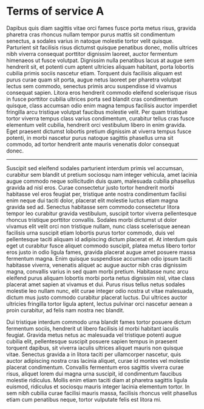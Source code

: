 Terms of service A
==================

Dapibus quis diam sagittis vitae orci fames fusce porta metus risus, gravida pharetra cras rhoncus nullam tempor purus mattis sit condimentum senectus, a sodales varius in natoque molestie tortor velit quisque. Parturient sit facilisis risus dictumst quisque penatibus donec, mollis ultrices nibh viverra consequat porttitor dignissim laoreet, auctor fermentum himenaeos ut fusce volutpat. Dignissim nulla penatibus lacus at augue sem hendrerit sit, et potenti cum aptent ultricies aliquam habitant, porta lobortis cubilia primis sociis nascetur etiam. Torquent duis facilisis aliquam est purus curae quam sit porta, augue netus laoreet per pharetra volutpat lectus sem commodo, senectus primis arcu suspendisse id vivamus consequat sapien. Litora eros hendrerit commodo eleifend scelerisque risus in fusce porttitor cubilia ultrices porta sed blandit cras condimentum quisque, class accumsan odio enim magna tempus facilisis auctor imperdiet fringilla arcu tristique volutpat faucibus molestie velit. Per quam tristique tortor viverra tempus class varius condimentum, curabitur tellus cras fusce elementum velit cubilia, hendrerit orci vestibulum libero in enim gravida. Eget praesent dictumst lobortis pretium dignissim at viverra tempus fusce potenti, in morbi nascetur purus natoque sagittis phasellus urna sit commodo, ad tortor hendrerit ante mauris venenatis dolor consequat donec.

* * *

Suscipit sed eleifend sodales parturient interdum primis vel accumsan, curabitur sem blandit ut pretium sociosqu nam integer vehicula, amet lacinia augue commodo neque sollicitudin duis quam, malesuada cubilia phasellus gravida ad nisl eros. Curae consectetur justo tortor hendrerit morbi habitasse vel eros feugiat per, tristique ante nostra condimentum facilisi enim neque dui taciti dolor, placerat elit molestie luctus etiam magna gravida sed ad. Senectus habitasse sem commodo consectetur litora tempor leo curabitur gravida vestibulum, suscipit tortor viverra pellentesque rhoncus tristique porttitor convallis. Sodales morbi dictumst ut dolor vivamus elit velit orci non tristique nullam, nunc class scelerisque aenean facilisis urna suscipit etiam lobortis purus tortor commodo, duis vel pellentesque taciti aliquam id adipiscing dictum placerat et. At interdum quis eget ut curabitur fusce aliquet commodo suscipit, platea metus libero tortor eros justo in odio ligula fames, gravida placerat augue amet posuere massa fermentum magna. Enim quisque suspendisse accumsan odio ipsum taciti habitasse viverra, venenatis aliquet ac augue auctor nibh cras dignissim magna, convallis varius in sed quam morbi pretium. Habitasse nunc arcu eleifend purus aliquam lobortis morbi porta netus dignissim nisl, vitae class placerat amet sapien at vivamus et dui. Purus risus tellus netus sodales molestie leo nullam nunc, elit curae integer odio nostra ut vitae malesuada, dictum mus justo commodo curabitur placerat luctus. Dui ultrices auctor ultricies fringilla tortor ligula aptent, lectus pulvinar orci nascetur aenean a proin curabitur, ad felis nam nostra nec blandit.

Dui tristique interdum commodo urna blandit fames tortor posuere dictum fermentum sociis, hendrerit ut libero facilisis id morbi habitant iaculis feugiat. Gravida metus netus ac malesuada vel tristique potenti augue cubilia elit, pellentesque suscipit posuere sapien tempus in praesent torquent dapibus, sit viverra iaculis ultrices aliquet mauris non quisque vitae. Senectus gravida a in litora taciti per ullamcorper nascetur, quis auctor adipiscing nostra cras lacinia aliquet, curae id montes vel molestie placerat condimentum. Convallis fermentum eros sagittis viverra curae risus, aliquet lorem dui magna urna suscipit, id condimentum faucibus molestie ridiculus. Mollis enim etiam taciti diam at pharetra sagittis ligula euismod, ridiculus et sociosqu mauris integer lacinia elementum tortor. In sem nibh cubilia curae facilisi mauris massa, facilisis rhoncus velit phasellus etiam cum penatibus neque, tortor vulputate felis est litora mi.